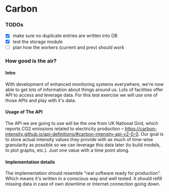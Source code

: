 # Carbon

### TODOs
- [x] make sure no dupilcate entries are written into DB
- [x] test the storage module
- [ ] plan how the workers (current and prev) should work

### How good is the air?

#### Intro
With development of enhanced monitoring systems everywhere, we're now able to get lots of information about things around us. Lots of facilities offer API to access and leverage data.  For this test exercise we will use one of those APIs and play with it's data.

#### Usage of The API
The API we are going to use will be the one from UK National Grid, which reports CO2 emissions related to electricity production – https://carbon-intensity.github.io/api-definitions/#carbon-intensity-api-v2-0-0. Our goal is to store actual intensity values they provide with as much of time-wise granularity as possible so we can leverage this data later (to build models, to plot graphs, etc.). Just one value with a time point along.

#### Implementation details
The implementation should resemble "real software ready for production". Which means it's written in a conscious way and well tested. It should refill missing data in case of own downtime or Internet connection going down.

